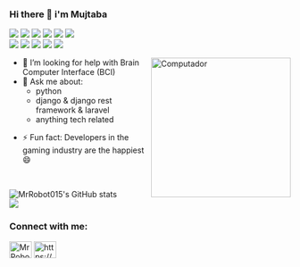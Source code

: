 ### Hi there 👋 i'm Mujtaba 
![](https://img.shields.io/badge/os-linux-informational?style=flat&logo=data:image/svg%2bxml;base64,<BASE64_DATA>) ![](https://img.shields.io/badge/editor-VScode-informational?style=flat&logo=data:image/svg%2bxml;base64,<BASE64_DATA>) ![](https://img.shields.io/badge/code-python-informational?style=flat&logo=data:image/svg%2bxml;base64,<BASE64_DATA>)
![](https://img.shields.io/badge/code-javascript-informational?style=flat&logo=data:image/svg%2bxml;base64,<BASE64_DATA>) ![](https://img.shields.io/badge/code-css-informational?style=flat&logo=data:image/svg%2bxml;base64,<BASE64_DATA>) ![](https://img.shields.io/badge/code-Html-informational?style=flat&logo=data:image/svg%2bxml;base64,<BASE64_DATA>)<br>
![](https://img.shields.io/badge/backend-Django-informational?style=flat&logo=data:image/svg%2bxml;base64,<BASE64_DATA>) ![](https://img.shields.io/badge/backend-laravel-informational?style=flat&logo=data:image/svg%2bxml;base64,<BASE64_DATA>) ![](https://img.shields.io/badge/DB-sqlite-informational?style=flat&logo=data:image/svg%2bxml;base64,<BASE64_DATA>)
![](https://img.shields.io/badge/DB-MangoDB-informational?style=flat&logo=data:image/svg%2bxml;base64,<BASE64_DATA>) ![](https://img.shields.io/badge/DB-neo4j-informational?style=flat&logo=data:image/svg%2bxml;base64,<BASE64_DATA>)


<img src="https://i.pinimg.com/originals/9d/f1/f8/9df1f82852b0d020ccf6430c17b8ce36.jpg" min-width="250px" max-width="250px" width="250px" align="right" alt="Computador">

<p align="left">
<!--Here are some ideas to get you started:

- 🔭 I’m currently working on ...-->
- 🌱 I’m currently learning GraphQl API's
<!-- 👯 I’m looking to collaborate on --> 

- 🤔 I’m looking for help with Brain Computer Interface (BCI)
- 💬 Ask me about:
    + python
    + django & django rest framework & laravel
    + anything tech related 

<!-- 😄 Pronouns: ... -->
- ⚡ Fun fact: Developers in the gaming industry are the happiest 😄 
</p>
<br>


![MrRobot015's GitHub stats](https://github-readme-stats.vercel.app/api?username=MrRobot015&theme=dark&show_icons=true)<br>
 <img align="center" src="https://github-readme-stats.vercel.app/api/top-langs/?username=MrRobot015&theme=dark" /> 




<h3 align="left">Connect with me:</h3>
<p align="left">
<a href="https://twitter.com/Mujtaba_Salah_" target="blank"><img align="center" src="https://cdn.jsdelivr.net/npm/simple-icons@3.0.1/icons/twitter.svg" alt="MrRobot015" height="30" width="40" /></a>
<a href="https://www.linkedin.com/in/mujtaba-salah-el-deen-879823137/" target="blank"><img align="center" src="https://cdn.jsdelivr.net/npm/simple-icons@3.0.1/icons/linkedin.svg" alt="https://www.linkedin.com/in/omair-gibreel-794b05133/" height="30" width="40" /></a>
</p>






